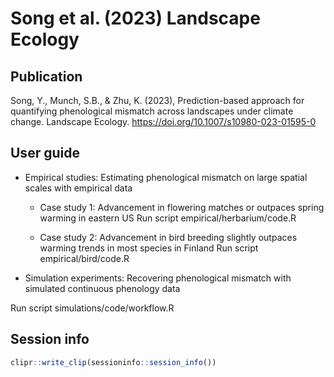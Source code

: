 # Song et al. (2023) Landscape Ecology

## Publication
Song, Y., Munch, S.B., & Zhu, K. (2023), Prediction-based approach for quantifying phenological mismatch across landscapes under climate change. Landscape Ecology. https://doi.org/10.1007/s10980-023-01595-0

## User guide
* Empirical studies: Estimating phenological mismatch on large spatial scales with empirical data

  * Case study 1: Advancement in flowering matches or outpaces spring warming in eastern US
  Run script empirical/herbarium/code.R

  * Case study 2: Advancement in bird breeding slightly outpaces warming trends in most species in Finland
  Run script empirical/bird/code.R

* Simulation experiments: Recovering phenological mismatch with simulated continuous phenology data

Run script simulations/code/workflow.R

## Session info
```r
clipr::write_clip(sessioninfo::session_info())
```

